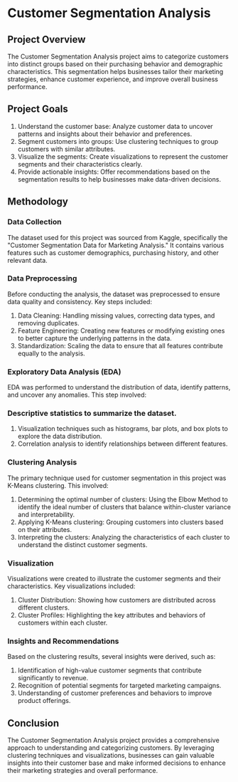# Customer Segmentation Analysis

## Project Overview
The Customer Segmentation Analysis project aims to categorize customers into distinct groups based on their purchasing behavior and demographic characteristics. This segmentation helps businesses tailor their marketing strategies, enhance customer experience, and improve overall business performance.

## Project Goals
1. Understand the customer base: Analyze customer data to uncover patterns and insights about their behavior and preferences.
2. Segment customers into groups: Use clustering techniques to group customers with similar attributes.
3. Visualize the segments: Create visualizations to represent the customer segments and their characteristics clearly.
4. Provide actionable insights: Offer recommendations based on the segmentation results to help businesses make data-driven decisions.
## Methodology

### Data Collection
The dataset used for this project was sourced from Kaggle, specifically the "Customer Segmentation Data for Marketing Analysis." It contains various features such as customer demographics, purchasing history, and other relevant data.

### Data Preprocessing
Before conducting the analysis, the dataset was preprocessed to ensure data quality and consistency. Key steps included:

1. Data Cleaning: Handling missing values, correcting data types, and removing duplicates.
2. Feature Engineering: Creating new features or modifying existing ones to better capture the underlying patterns in the data.
3. Standardization: Scaling the data to ensure that all features contribute equally to the analysis.
### Exploratory Data Analysis (EDA)

EDA was performed to understand the distribution of data, identify patterns, and uncover any anomalies. This step involved:
### Descriptive statistics to summarize the dataset.
1. Visualization techniques such as histograms, bar plots, and box plots to explore the data distribution.
2. Correlation analysis to identify relationships between different features.
### Clustering Analysis

The primary technique used for customer segmentation in this project was K-Means clustering. This involved:

1. Determining the optimal number of clusters: Using the Elbow Method to identify the ideal number of clusters that balance within-cluster variance and interpretability.
2. Applying K-Means clustering: Grouping customers into clusters based on their attributes.
3. Interpreting the clusters: Analyzing the characteristics of each cluster to understand the distinct customer segments.
### Visualization

Visualizations were created to illustrate the customer segments and their characteristics. Key visualizations included:
1. Cluster Distribution: Showing how customers are distributed across different clusters.
2. Cluster Profiles: Highlighting the key attributes and behaviors of customers within each cluster.
### Insights and Recommendations

Based on the clustering results, several insights were derived, such as:

1. Identification of high-value customer segments that contribute significantly to revenue.
2. Recognition of potential segments for targeted marketing campaigns.
3. Understanding of customer preferences and behaviors to improve product offerings.
## Conclusion
The Customer Segmentation Analysis project provides a comprehensive approach to understanding and categorizing customers. By leveraging clustering techniques and visualizations, businesses can gain valuable insights into their customer base and make informed decisions to enhance their marketing strategies and overall performance.
